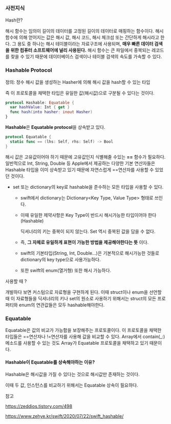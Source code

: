 ### 사전지식

Hash란?

해시 함수는 임의이 길이의 데이터를 고정된 길이의 데이터로 매핑하는 함수이다. 해시 함수에 의해 얻어지는 값은 해시 값, 해시 코드, 해시 체크섬 또는 간단하게 해시라고 한다. 그 용도 중 하나는 해시 테이블이라는 자료구조에 사용되며, **매우 빠른 데이터 검색을 위한 컴퓨터 소프트웨어에 널리 사용된다.** 해시 함수는 큰 파일에서 중복되는 레코드를 찾을 수 있기 때문에 데이터베이스 검색이나 테이블 검색의 속도를 가속할 수 있다. 



### Hashable Protocol

정의: 정수 해시 값을 생성하는 Hasher에 의해 해시 값을 hash할 수 있는 타입

즉 이 프로토콜을 채택한 타입은 유일한 값(해시값)으로 구분될 수 있다는 것이다. 

```swift
protocol Hashable: Equatable {
  var hashValue: Int { get }
  func hash(into hasher: inout Hasher)
}
```



**Hashable**은 **Equatable protocol**을 상속받고 있다. 

```swift
protocol Equatable {
  static func == (lhs: Self, rhs: Self) -> Bool
}
```



해시 값은 고유값이어야 하기 때문에 고유값인지 식별해줄 수있는 **==** 함수가 필요하다. 일반적으로 Int, String, Double 등 Apple에서 제공하는 다양한 기본 연산자들은 Hashable 타입을 이미 상속받고 있기 때문에 자연스럽게 ==연산자를 사용할 수 있었던 것이다. 



- set 또는 dictionary의 key로 hashable을 준수하는 모든 타입을 사용할 수 있다.

  - swift에서 dictionary는 Dictionary<Key Type, Value Type> 형태로 쓰인다.

  - 이때 유일한 제약사항은 Key Type이 반드시 해시가능한 타입이어야 한다(Hashable)

    딕셔너리의 키는 중복이 되지 않는다. Set 역시 중복된 값을 담을 수 없다.

  - 즉, **그 자체로 유일하게 표현이 가능한 방법을 제공해야한다는 뜻** 이다.

  - swift의 기본타입(String, Int, Double…)은 기본적으로 해시가능한 것들로 dictionary의 key type으로 사용가능하다.

  - 또한 swift의 enum(열거형) 또한 해시 가능하다.



사용할 때 ? 

개발하다 보면 커스텀으로 자료형을 구현하게 된다. 이때 struct이나 enum을 선언할 때 이 자료형들을 딕셔너리의 키나 set의 원소로 사용하기 위해서는 struct의 모든 프로퍼티와 enum의 연관값들은 모두 hashable해야한다. 



### Equatable

Equatable은 값의 비교가 가능함을 보장해주는 프로토콜이다. 이 프로토콜을 채택한 타입들은 ==연산자나 !=연산자를 사용해 값을 비교할 수 있다. Array에서 contain(_:)메소드를 사용할 수 있는 것도 Array가 Equatable 프로토콜을 채택하고 있기 때문이다. 



#### Hashable이 Equatable를 상속해야하는 이유?

Hashable은 해시값을 가질 수 있다는 것으로 해시값만 존재하는 것이다. 

이때 두 값, 인스턴스를 비교하기 위해서는 Equatable 상속이 필요하다. 





















참고

https://zeddios.tistory.com/498

https://www.zehye.kr/swift/2020/07/22/swift_hashable/

